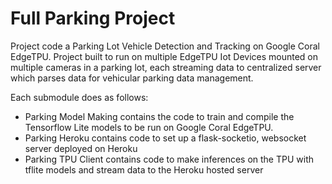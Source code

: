 # Full Parking Project
Project code a Parking Lot Vehicle Detection and Tracking on Google Coral EdgeTPU. 
Project built to run on multiple EdgeTPU Iot Devices mounted on multiple cameras in a parking lot, each streaming data to centralized server which parses data for vehicular parking data management. 

Each submodule does as follows: 
- Parking Model Making contains the code to train and compile the Tensorflow Lite models to be run on Google Coral EdgeTPU.
- Parking Heroku contains code to set up a flask-socketio, websocket server deployed on Heroku
- Parking TPU Client contains code to make inferences on the TPU with tflite models and stream data to the Heroku hosted server

